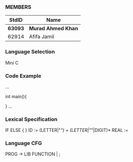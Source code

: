 ### MEMBERS ###
StdID | Name
------------ | -------------
**63093** | **Murad Ahmed Khan** <!--Group Leader-->
62914 | Afifa Jamil

### Language Selection ###

Mini C

### Code Example ###

...

int main(){

}
...

### Lexical Specification ###

IF 
ELSE
{
} 
ID := (LETTER|"_") + (LETTER|"_"|DIGIT)* REAL :=

### Language CFG ###
PROG -> LIB FUNCTION | ;
